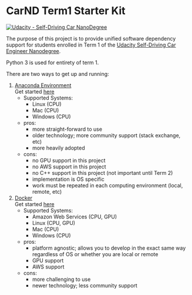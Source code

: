 # CarND Term1 Starter Kit
[![Udacity - Self-Driving Car NanoDegree](https://s3.amazonaws.com/udacity-sdc/github/shield-carnd.svg)](http://www.udacity.com/drive)

The purpose of this project is to provide unified software dependency support for students enrolled in Term 1 of the [Udacity Self-Driving Car Engineer Nanodegree](https://www.udacity.com/course/self-driving-car-engineer-nanodegree--nd013). 

Python 3 is used for entirety of term 1.

There are two ways to get up and running:

1. [Anaconda Environment](http://conda.pydata.org/docs/)  
    Get started [here](docs/configure_via_anaconda.md)
    - Supported Systems:
         - Linux (CPU)
         - Mac (CPU)
         - Windows (CPU)
     - pros:
         - more straight-forward to use
         - older technology; more community support (stack exchange, etc)
         - more heavily adopted
     - cons:
         - no GPU support in this project
         - no AWS support in this project
         - no C++ support in this project (not important until Term 2)
         - implementation is OS specific
         - work must be repeated in each computing environment (local, remote, etc)
2. [Docker](http://docker.com)  
    Get started [here](docs/configured_via_docker.md)
    - Supported Systems:
        - Amazon Web Services (CPU, GPU)
        - Linux (CPU, GPU)
        - Mac (CPU)
        - Windows (CPU)
    - pros:
        - platform agnostic; allows you to develop in the exact same way regardless of OS or whether you are local or remote
        - GPU support
        - AWS support
    - cons:
        - more challenging to use
        - newer technology; less community support
